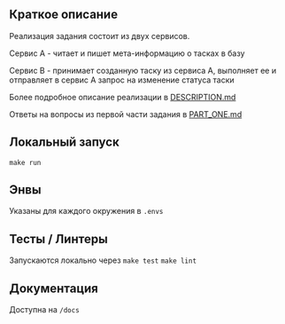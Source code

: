 Краткое описание
----
Реализация задания состоит из двух сервисов.

Сервис А - читает и пишет мета-информацию о тасках в базу

Сервис В - принимает созданную таску из сервиса А, выполняет ее и отправляет в сервис А запрос на изменение статуса таски

Более подробное описание реализации в [DESCRIPTION.md](https://github.com/vadimber18/tasks/blob/master/DESCRIPTION.md)

Ответы на вопросы из первой части задания в [PART_ONE.md](https://github.com/vadimber18/tasks/blob/master/PART_ONE.md)

Локальный запуск
---------

`make run`

Энвы
----

Указаны для каждого окружения в `.envs`


Тесты / Линтеры
----

Запускаются локально через `make test` `make lint`


Документация
----

Доступна на `/docs`
